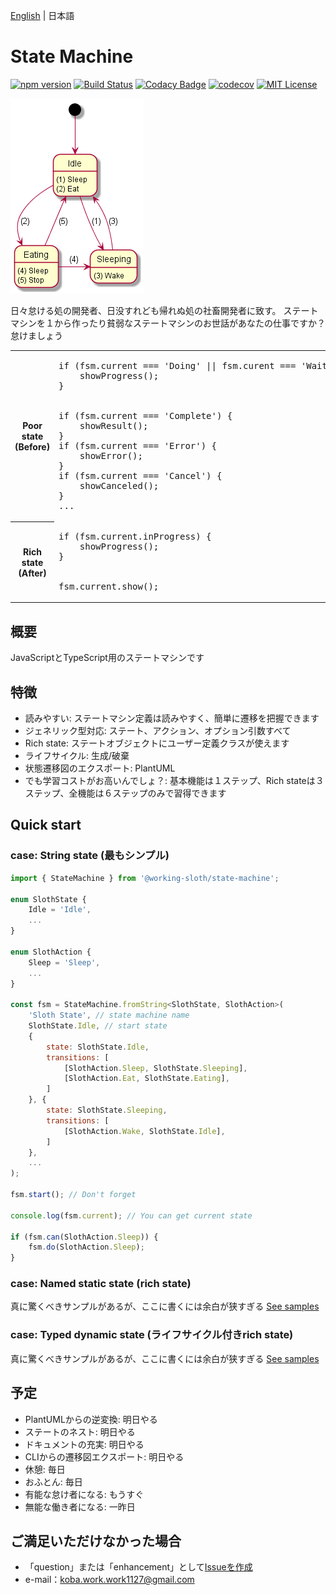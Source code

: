 [English](README.md) | 日本語

# State Machine

[![npm version](https://badge.fury.io/js/%40working-sloth%2Fstate-machine.svg)](https://badge.fury.io/js/%40working-sloth%2Fstate-machine)
[![Build Status](https://travis-ci.org/work-work-komei/node.state-machine.svg?branch=develop)](https://travis-ci.org/work-work-komei/node.state-machine)
[![Codacy Badge](https://api.codacy.com/project/badge/Grade/03db41b395194a168573c9b647f9db24)](https://app.codacy.com/app/work-work-komei/node.state-machine?utm_source=github.com&utm_medium=referral&utm_content=work-work-komei/node.state-machine&utm_campaign=Badge_Grade_Dashboard)
[![codecov](https://codecov.io/gh/work-work-komei/node.state-machine/branch/develop/graph/badge.svg)](https://codecov.io/gh/work-work-komei/node.state-machine)
[![MIT License](http://img.shields.io/badge/license-MIT-blue.svg?style=flat)](LICENSE)

![StateMachine](samples/1.quick-start/state.png)

日々怠ける処の開発者、日没すれども帰れぬ処の社畜開発者に致す。
ステートマシンを１から作ったり貧弱なステートマシンのお世話があなたの仕事ですか？
怠けましょう
<table>
    <tr>
        <th>Poor state<br>(Before)</th>
        <td>
<pre>
if (fsm.current === 'Doing' || fsm.curent === 'Waiting' || ...) {
    showProgress();
}
<br>
if (fsm.current === 'Complete') {
    showResult();
}
if (fsm.current === 'Error') {
    showError();
}
if (fsm.current === 'Cancel') {
    showCanceled();
}
...
</pre>
        </td>
    </tr>
    <tr>
        <th>Rich state<br>(After)</th>
        <td>
<pre>
if (fsm.current.inProgress) {
    showProgress();
}
<br>
fsm.current.show();
</pre>
        </td>
    </tr>
</table>

## 概要
 JavaScriptとTypeScript用のステートマシンです

## 特徴
- 読みやすい: ステートマシン定義は読みやすく、簡単に遷移を把握できます
- ジェネリック型対応: ステート、アクション、オプション引数すべて
- Rich state: ステートオブジェクトにユーザー定義クラスが使えます
- ライフサイクル: 生成/破棄
- 状態遷移図のエクスポート: PlantUML
- でも学習コストがお高いんでしょ？: 基本機能は１ステップ、Rich stateは３ステップ、全機能は６ステップのみで習得できます

## Quick start

### case: String state (最もシンプル)
```js
import { StateMachine } from '@working-sloth/state-machine';

enum SlothState {
    Idle = 'Idle',
    ...
}

enum SlothAction {
    Sleep = 'Sleep',
    ...
}

const fsm = StateMachine.fromString<SlothState, SlothAction>(
    'Sloth State', // state machine name
    SlothState.Idle, // start state
    {
        state: SlothState.Idle,
        transitions: [
            [SlothAction.Sleep, SlothState.Sleeping],
            [SlothAction.Eat, SlothState.Eating],
        ]
    }, {
        state: SlothState.Sleeping,
        transitions: [
            [SlothAction.Wake, SlothState.Idle],
        ]
    },
    ...
);

fsm.start(); // Don't forget

console.log(fsm.current); // You can get current state

if (fsm.can(SlothAction.Sleep)) {
    fsm.do(SlothAction.Sleep);
}
```

### case: Named static state (rich state)
 真に驚くべきサンプルがあるが、ここに書くには余白が狭すぎる
 [See samples](samples)

### case: Typed dynamic state (ライフサイクル付きrich state)
 真に驚くべきサンプルがあるが、ここに書くには余白が狭すぎる
 [See samples](samples)

## 予定
- PlantUMLからの逆変換: 明日やる
- ステートのネスト: 明日やる
- ドキュメントの充実: 明日やる
- CLIからの遷移図エクスポート: 明日やる
- 休憩: 毎日
- おふとん: 毎日
- 有能な怠け者になる: もうすぐ
- 無能な働き者になる: 一昨日

## ご満足いただけなかった場合
- 「question」または「enhancement」として[Issueを作成](https://github.com/work-work-komei/node.data-matrix/issues)
- e-mail：koba.work.work1127@gmail.com
